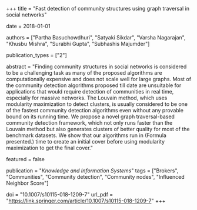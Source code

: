 +++
title = "Fast detection of community structures using graph traversal in social networks"

date = 2018-01-01

authors = ["Partha Basuchowdhuri", "Satyaki Sikdar", "Varsha Nagarajan", "Khusbu Mishra", "Surabhi Gupta", "Subhashis Majumder"]

publication_types = ["2"]

abstract = "Finding community structures in social networks is considered to be a challenging task as many of the proposed algorithms are computationally expensive and does not scale well for large graphs. Most of the community detection algorithms proposed till date are unsuitable for applications that would require detection of communities in real time, especially for massive networks. The Louvain method, which uses modularity maximization to detect clusters, is usually considered to be one of the fastest community detection algorithms even without any provable bound on its running time. We propose a novel graph traversal-based community detection framework, which not only runs faster than the Louvain method but also generates clusters of better quality for most of the benchmark datasets. We show that our algorithms run in (Formula presented.) time to create an initial cover before using modularity maximization to get the final cover."

featured = false

publication = "*Knowledge and Information Systems*"
tags = ["Brokers", "Communities", "Community detection", "Community nodes", "Influenced Neighbor Score"]

doi = "10.1007/s10115-018-1209-7"
url_pdf = "https://link.springer.com/article/10.1007/s10115-018-1209-7"
+++

